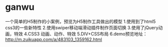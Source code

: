 # ganwu
一个简单的H5制作的小案例，预览为H5制作工具做出的模型 
1.使用到了html5 css3的一些新特性 
2.使用swiper移动端滑动插件制作页面切换 
3.使用了jQuery动画，特效 
4.CSS3 动画、动作、特效 
5.DIV+CSS布局 
6.demo预览地址：http://m.zuikuapp.com/a/483103_1359162.html

